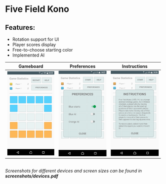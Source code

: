 # Five Field Kono

## Features:
  * Rotation support for UI
  * Player scores display
  * Free-to-choose starting color
  * Implemented AI

| Gameboard | Preferences | Instructions |
|-----------|-------------|--------------| 
| ![screenshot](screenshots/screenshot1.png) | ![screenshot](screenshots/screenshot2.png) | ![screenshot](screenshots/screenshot3.png) |

<br/>
<i>Screenshots for different devices and screen sizes can be found in <b>screenshots/devices.pdf</b></i>
